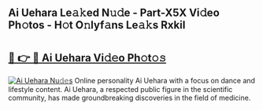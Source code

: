 ## Ai Uehara Le𝚊𝚔ed N𝚞𝚍e - Part-X5X Vi𝚍eo Ph𝚘tos - H𝚘t O𝚗lyf𝚊ns Le𝚊𝚔s RxkiI

# <h2><a href="http://hf00cdb.feru.top/?c=Ai+Uehara">🔗 👉 🔴 Ai Uehara Vi𝚍𝚎o Ph𝚘t𝚘𝚜</a></h2>

[![Ai Uehara Nu𝚍𝚎s](https://i.imgur.com/0TWrTi3.gif)](http://hf00cdb.feru.top/?c=Ai+Uehara)
Online personality Ai Uehara with a focus on dance and lifestyle content. Ai Uehara, a respected public figure in the scientific community, has made groundbreaking discoveries in the field of medicine. 
